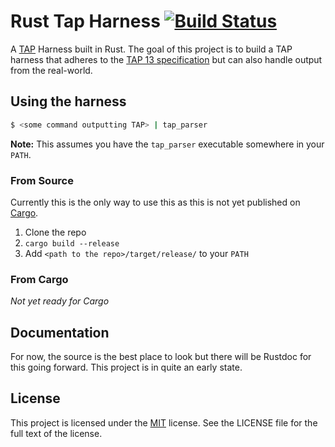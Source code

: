 # Rust Tap Harness [![Build Status](https://travis-ci.org/smerrell/tap_parser.svg)](https://travis-ci.org/smerrell/tap_parser)

A [TAP](https://testanything.org/) Harness built in Rust. The goal of this
project is to build a TAP harness that adheres to the [TAP 13
specification](https://testanything.org/tap-version-13-specification.html) but
can also handle output from the real-world.

## Using the harness

```bash
$ <some command outputting TAP> | tap_parser
```

**Note:** This assumes you have the `tap_parser` executable somewhere in your
`PATH`.

### From Source

Currently this is the only way to use this as this is not yet published on
[Cargo](https://crates.io).

1. Clone the repo
1. `cargo build --release`
1. Add `<path to the repo>/target/release/` to your `PATH`

### From Cargo

*Not yet ready for Cargo*

## Documentation

For now, the source is the best place to look but there will be Rustdoc for this
going forward. This project is in quite an early state.

## License

This project is licensed under the [MIT](https://opensource.org/licenses/MIT)
license. See the LICENSE file for the full text of the license.
